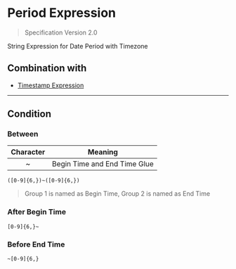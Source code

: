 # Period Expression

> Specification Version 2.0

String Expression for Date Period with Timezone

## Combination with

* [Timestamp Expression](TIMESTAMP_EXPRESSION.md)

---

## Condition

### Between

| Character |           Meaning            |
|:---------:|:----------------------------:|
|     ~     | Begin Time and End Time Glue |

```regexp
([0-9]{6,})~([0-9]{6,})
```

> Group 1 is named as Begin Time, Group 2 is named as End Time


### After Begin Time

```regexp
[0-9]{6,}~
```

### Before End Time

```regexp
~[0-9]{6,}
```
